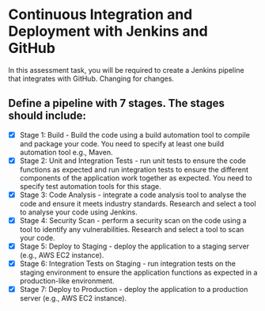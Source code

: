 # Continuous Integration and Deployment with Jenkins and GitHub
In this assessment task, you will be required to create a Jenkins pipeline that integrates with GitHub.
Changing for changes.

## Define a pipeline with 7 stages. The stages should include:
- [x] Stage 1: Build - Build the code using a build automation tool to compile and package your code. You need to specify at least one build automation tool e.g., Maven.  
- [x] Stage 2: Unit and Integration Tests - run unit tests to ensure the code functions as expected and run integration tests to ensure the different components of the application work together as expected. You need to specify test automation tools for this stage.
- [x] Stage 3: Code Analysis - integrate a code analysis tool to analyse the code and ensure it meets industry standards. Research and select a tool to analyse your code using Jenkins.  
- [x] Stage 4: Security Scan - perform a security scan on the code using a tool to identify any vulnerabilities. Research and select a tool to scan your code.
- [x] Stage 5: Deploy to Staging - deploy the application to a staging server (e.g., AWS EC2 instance).  
- [x] Stage 6: Integration Tests on Staging - run integration tests on the staging environment to ensure the application functions as expected in a production-like environment.
- [x] Stage 7: Deploy to Production - deploy the application to a production server (e.g., AWS EC2 instance).
